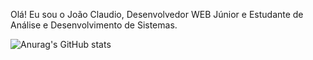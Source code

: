 Olá! Eu sou o João Claudio, Desenvolvedor WEB Júnior e Estudante de Análise e Desenvolvimento de Sistemas.

![Anurag's GitHub stats](https://github-readme-stats.vercel.app/api?username=JoaoClaudioSG&count_private=true&show_icons=true&theme=dark)
